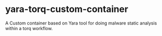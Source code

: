 # yara-torq-custom-container
A Custom container based on Yara tool for doing malware static analysis within a torq workflow.
